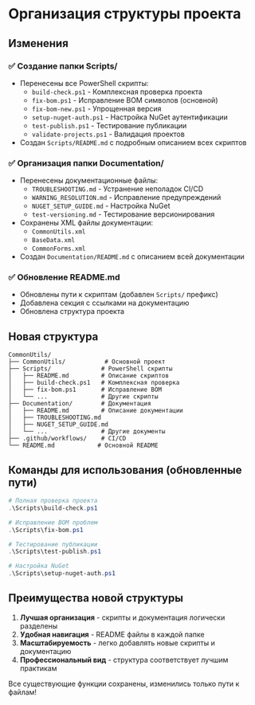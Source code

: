 # Организация структуры проекта

## Изменения

### ✅ Создание папки Scripts/
- Перенесены все PowerShell скрипты:
  - `build-check.ps1` - Комплексная проверка проекта
  - `fix-bom.ps1` - Исправление BOM символов (основной)
  - `fix-bom-new.ps1` - Упрощенная версия
  - `setup-nuget-auth.ps1` - Настройка NuGet аутентификации
  - `test-publish.ps1` - Тестирование публикации
  - `validate-projects.ps1` - Валидация проектов
- Создан `Scripts/README.md` с подробным описанием всех скриптов

### ✅ Организация папки Documentation/
- Перенесены документационные файлы:
  - `TROUBLESHOOTING.md` - Устранение неполадок CI/CD
  - `WARNING_RESOLUTION.md` - Исправление предупреждений
  - `NUGET_SETUP_GUIDE.md` - Настройка NuGet
  - `test-versioning.md` - Тестирование версионирования
- Сохранены XML файлы документации:
  - `CommonUtils.xml` 
  - `BaseData.xml`
  - `CommonForms.xml`
- Создан `Documentation/README.md` с описанием всей документации

### ✅ Обновление README.md
- Обновлены пути к скриптам (добавлен `Scripts/` префикс)
- Добавлена секция с ссылками на документацию
- Обновлена структура проекта

## Новая структура

```
CommonUtils/
├── CommonUtils/           # Основной проект
├── Scripts/              # PowerShell скрипты 
│   ├── README.md         # Описание скриптов
│   ├── build-check.ps1   # Комплексная проверка
│   ├── fix-bom.ps1       # Исправление BOM
│   └── ...               # Другие скрипты
├── Documentation/        # Документация
│   ├── README.md         # Описание документации  
│   ├── TROUBLESHOOTING.md
│   ├── NUGET_SETUP_GUIDE.md
│   └── ...               # Другие документы
├── .github/workflows/    # CI/CD
└── README.md            # Основной README
```

## Команды для использования (обновленные пути)

```powershell
# Полная проверка проекта
.\Scripts\build-check.ps1

# Исправление BOM проблем
.\Scripts\fix-bom.ps1

# Тестирование публикации
.\Scripts\test-publish.ps1

# Настройка NuGet
.\Scripts\setup-nuget-auth.ps1
```

## Преимущества новой структуры

1. **Лучшая организация** - скрипты и документация логически разделены
2. **Удобная навигация** - README файлы в каждой папке
3. **Масштабируемость** - легко добавлять новые скрипты и документацию  
4. **Профессиональный вид** - структура соответствует лучшим практикам

Все существующие функции сохранены, изменились только пути к файлам!